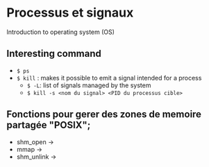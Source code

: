 # Processus et signaux
Introduction to operating system (OS)

## Interesting command

- `$ ps`
- `$ kill` : makes it possible to emit a signal intended for a process
    - `$ -L`: list of signals managed by the system
    - `$ kill -s <nom du signal> <PID du processus cible>`

## Fonctions pour gerer des zones de memoire partagée "POSIX";
- shm_open -> 
- mmap ->
- shm_unlink ->

